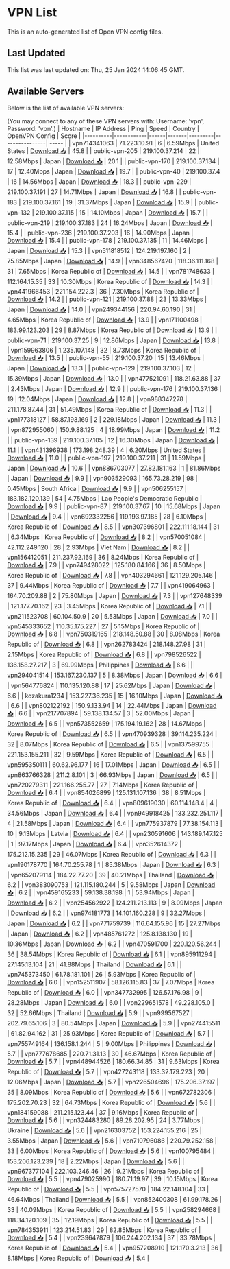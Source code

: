 # VPN List

This is an auto-generated list of Open VPN config files.

## Last Updated

This list was last updated on: Thu, 25 Jan 2024 14:06:45 GMT.

## Available Servers

Below is the list of available VPN servers:

(You may connect to any of these VPN servers with: Username: 'vpn', Password: 'vpn'.)
| Hostname | IP Address | Ping | Speed | Country | OpenVPN Config | Score |
|----------|------------|------|-------|---------|----------------| ----- |
| vpn714341063 | 71.223.10.91 | 6 | 6.59Mbps | United States | [Download 📥](./configs/server_0_US.ovpn) | 45.8 |
| public-vpn-205 | 219.100.37.214 | 22 | 12.58Mbps | Japan | [Download 📥](./configs/server_1_JP.ovpn) | 20.1 |
| public-vpn-170 | 219.100.37.134 | 17 | 12.40Mbps | Japan | [Download 📥](./configs/server_2_JP.ovpn) | 19.7 |
| public-vpn-40 | 219.100.37.4 | 16 | 14.56Mbps | Japan | [Download 📥](./configs/server_3_JP.ovpn) | 18.3 |
| public-vpn-229 | 219.100.37.191 | 27 | 14.71Mbps | Japan | [Download 📥](./configs/server_4_JP.ovpn) | 16.8 |
| public-vpn-183 | 219.100.37.161 | 19 | 31.37Mbps | Japan | [Download 📥](./configs/server_5_JP.ovpn) | 15.9 |
| public-vpn-132 | 219.100.37.115 | 15 | 14.10Mbps | Japan | [Download 📥](./configs/server_6_JP.ovpn) | 15.7 |
| public-vpn-219 | 219.100.37.183 | 24 | 16.24Mbps | Japan | [Download 📥](./configs/server_7_JP.ovpn) | 15.4 |
| public-vpn-236 | 219.100.37.203 | 16 | 14.90Mbps | Japan | [Download 📥](./configs/server_8_JP.ovpn) | 15.4 |
| public-vpn-178 | 219.100.37.135 | 11 | 14.46Mbps | Japan | [Download 📥](./configs/server_9_JP.ovpn) | 15.3 |
| vpn511818512 | 124.219.197.160 | 2 | 75.85Mbps | Japan | [Download 📥](./configs/server_10_JP.ovpn) | 14.9 |
| vpn348567420 | 118.36.111.168 | 31 | 7.65Mbps | Korea Republic of | [Download 📥](./configs/server_11_KR.ovpn) | 14.5 |
| vpn781748633 | 112.164.15.35 | 33 | 10.30Mbps | Korea Republic of | [Download 📥](./configs/server_12_KR.ovpn) | 14.3 |
| vpn441966453 | 221.154.222.3 | 36 | 7.30Mbps | Korea Republic of | [Download 📥](./configs/server_13_KR.ovpn) | 14.2 |
| public-vpn-121 | 219.100.37.88 | 23 | 13.33Mbps | Japan | [Download 📥](./configs/server_14_JP.ovpn) | 14.0 |
| vpn249344156 | 220.94.60.190 | 31 | 4.65Mbps | Korea Republic of | [Download 📥](./configs/server_15_KR.ovpn) | 13.9 |
| vpn171100498 | 183.99.123.203 | 29 | 8.87Mbps | Korea Republic of | [Download 📥](./configs/server_16_KR.ovpn) | 13.9 |
| public-vpn-71 | 219.100.37.25 | 9 | 12.86Mbps | Japan | [Download 📥](./configs/server_17_JP.ovpn) | 13.8 |
| vpn159963806 | 1.235.107.148 | 32 | 8.73Mbps | Korea Republic of | [Download 📥](./configs/server_18_KR.ovpn) | 13.5 |
| public-vpn-55 | 219.100.37.20 | 15 | 13.46Mbps | Japan | [Download 📥](./configs/server_19_JP.ovpn) | 13.3 |
| public-vpn-129 | 219.100.37.103 | 12 | 15.39Mbps | Japan | [Download 📥](./configs/server_20_JP.ovpn) | 13.0 |
| vpn477521091 | 118.21.63.88 | 37 | 2.43Mbps | Japan | [Download 📥](./configs/server_21_JP.ovpn) | 12.9 |
| public-vpn-176 | 219.100.37.136 | 19 | 12.04Mbps | Japan | [Download 📥](./configs/server_22_JP.ovpn) | 12.8 |
| vpn988347278 | 211.178.87.44 | 31 | 51.49Mbps | Korea Republic of | [Download 📥](./configs/server_23_KR.ovpn) | 11.3 |
| vpn177318127 | 58.87.193.169 | 2 | 229.18Mbps | Japan | [Download 📥](./configs/server_24_JP.ovpn) | 11.3 |
| vpn872955060 | 150.9.88.125 | 4 | 18.99Mbps | Japan | [Download 📥](./configs/server_25_JP.ovpn) | 11.2 |
| public-vpn-139 | 219.100.37.105 | 12 | 16.30Mbps | Japan | [Download 📥](./configs/server_26_JP.ovpn) | 11.1 |
| vpn431396938 | 173.198.248.39 | 4 | 6.20Mbps | United States | [Download 📥](./configs/server_27_US.ovpn) | 11.0 |
| public-vpn-197 | 219.100.37.211 | 31 | 11.59Mbps | Japan | [Download 📥](./configs/server_28_JP.ovpn) | 10.6 |
| vpn886703077 | 27.82.181.163 | 1 | 81.86Mbps | Japan | [Download 📥](./configs/server_29_JP.ovpn) | 9.9 |
| vpn903529093 | 165.73.28.219 | 98 | 0.45Mbps | South Africa | [Download 📥](./configs/server_30_ZA.ovpn) | 9.9 |
| vpn506255157 | 183.182.120.139 | 54 | 4.75Mbps | Lao People's Democratic Republic | [Download 📥](./configs/server_31_LA.ovpn) | 9.9 |
| public-vpn-87 | 219.100.37.67 | 10 | 15.68Mbps | Japan | [Download 📥](./configs/server_32_JP.ovpn) | 9.4 |
| vpn692332256 | 119.193.97.185 | 28 | 6.10Mbps | Korea Republic of | [Download 📥](./configs/server_33_KR.ovpn) | 8.5 |
| vpn307396801 | 222.111.18.144 | 31 | 6.34Mbps | Korea Republic of | [Download 📥](./configs/server_34_KR.ovpn) | 8.2 |
| vpn570051084 | 42.112.249.120 | 28 | 2.93Mbps | Viet Nam | [Download 📥](./configs/server_35_VN.ovpn) | 8.2 |
| vpn156412051 | 211.237.92.169 | 36 | 8.24Mbps | Korea Republic of | [Download 📥](./configs/server_36_KR.ovpn) | 7.9 |
| vpn749428022 | 125.180.84.166 | 36 | 8.50Mbps | Korea Republic of | [Download 📥](./configs/server_37_KR.ovpn) | 7.8 |
| vpn403294661 | 121.129.205.146 | 37 | 9.44Mbps | Korea Republic of | [Download 📥](./configs/server_38_KR.ovpn) | 7.7 |
| vpn419064963 | 164.70.209.88 | 2 | 75.80Mbps | Japan | [Download 📥](./configs/server_39_JP.ovpn) | 7.3 |
| vpn127648339 | 121.177.70.162 | 23 | 3.45Mbps | Korea Republic of | [Download 📥](./configs/server_40_KR.ovpn) | 7.1 |
| vpn211523708 | 60.104.50.9 | 20 | 5.53Mbps | Japan | [Download 📥](./configs/server_41_JP.ovpn) | 7.0 |
| vpn545333652 | 110.35.175.227 | 27 | 5.15Mbps | Korea Republic of | [Download 📥](./configs/server_42_KR.ovpn) | 6.8 |
| vpn750319165 | 218.148.50.88 | 30 | 8.08Mbps | Korea Republic of | [Download 📥](./configs/server_43_KR.ovpn) | 6.8 |
| vpn262783424 | 218.148.27.98 | 31 | 2.15Mbps | Korea Republic of | [Download 📥](./configs/server_44_KR.ovpn) | 6.8 |
| vpn798526522 | 136.158.27.217 | 3 | 69.99Mbps | Philippines | [Download 📥](./configs/server_45_PH.ovpn) | 6.6 |
| vpn294041514 | 153.167.230.137 | 5 | 8.38Mbps | Japan | [Download 📥](./configs/server_46_JP.ovpn) | 6.6 |
| vpn564776824 | 110.135.120.88 | 17 | 25.62Mbps | Japan | [Download 📥](./configs/server_47_JP.ovpn) | 6.6 |
| kozakura1234 | 153.227.36.235 | 15 | 16.10Mbps | Japan | [Download 📥](./configs/server_48_JP.ovpn) | 6.6 |
| vpn802122192 | 150.9.133.94 | 14 | 22.44Mbps | Japan | [Download 📥](./configs/server_49_JP.ovpn) | 6.6 |
| vpn217707894 | 59.138.134.57 | 3 | 52.00Mbps | Japan | [Download 📥](./configs/server_50_JP.ovpn) | 6.5 |
| vpn573552659 | 175.194.19.162 | 28 | 14.67Mbps | Korea Republic of | [Download 📥](./configs/server_51_KR.ovpn) | 6.5 |
| vpn470939328 | 39.114.235.224 | 32 | 8.07Mbps | Korea Republic of | [Download 📥](./configs/server_52_KR.ovpn) | 6.5 |
| vpn137599755 | 221.153.155.211 | 32 | 9.59Mbps | Korea Republic of | [Download 📥](./configs/server_53_KR.ovpn) | 6.5 |
| vpn595350111 | 60.62.96.177 | 16 | 17.01Mbps | Japan | [Download 📥](./configs/server_54_JP.ovpn) | 6.5 |
| vpn863766328 | 211.2.8.101 | 3 | 66.93Mbps | Japan | [Download 📥](./configs/server_55_JP.ovpn) | 6.5 |
| vpn720279311 | 221.166.255.77 | 27 | 7.14Mbps | Korea Republic of | [Download 📥](./configs/server_56_KR.ovpn) | 6.4 |
| vpn854026899 | 125.131.107.136 | 38 | 8.51Mbps | Korea Republic of | [Download 📥](./configs/server_57_KR.ovpn) | 6.4 |
| vpn809619030 | 60.114.148.4 | 4 | 34.56Mbps | Japan | [Download 📥](./configs/server_58_JP.ovpn) | 6.4 |
| vpn949918425 | 133.232.251.117 | 4 | 21.58Mbps | Japan | [Download 📥](./configs/server_59_JP.ovpn) | 6.4 |
| vpn775937879 | 77.38.154.113 | 10 | 9.13Mbps | Latvia | [Download 📥](./configs/server_60_LV.ovpn) | 6.4 |
| vpn230591606 | 143.189.147.125 | 1 | 97.17Mbps | Japan | [Download 📥](./configs/server_61_JP.ovpn) | 6.4 |
| vpn352614372 | 175.212.15.235 | 29 | 46.07Mbps | Korea Republic of | [Download 📥](./configs/server_62_KR.ovpn) | 6.3 |
| vpn190178770 | 164.70.255.78 | 1 | 85.38Mbps | Japan | [Download 📥](./configs/server_63_JP.ovpn) | 6.3 |
| vpn652079114 | 184.22.77.20 | 39 | 40.21Mbps | Thailand | [Download 📥](./configs/server_64_TH.ovpn) | 6.2 |
| vpn383090753 | 121.115.180.244 | 5 | 9.58Mbps | Japan | [Download 📥](./configs/server_65_JP.ovpn) | 6.2 |
| vpn459165233 | 59.138.38.198 | 1 | 53.94Mbps | Japan | [Download 📥](./configs/server_66_JP.ovpn) | 6.2 |
| vpn254562922 | 124.211.213.113 | 9 | 8.09Mbps | Japan | [Download 📥](./configs/server_67_JP.ovpn) | 6.2 |
| vpn974181773 | 14.101.160.228 | 9 | 32.27Mbps | Japan | [Download 📥](./configs/server_68_JP.ovpn) | 6.2 |
| vpn771759739 | 116.64.155.96 | 15 | 27.27Mbps | Japan | [Download 📥](./configs/server_69_JP.ovpn) | 6.2 |
| vpn485761272 | 125.8.138.130 | 19 | 10.36Mbps | Japan | [Download 📥](./configs/server_70_JP.ovpn) | 6.2 |
| vpn470591700 | 220.120.56.244 | 36 | 38.54Mbps | Korea Republic of | [Download 📥](./configs/server_71_KR.ovpn) | 6.1 |
| vpn895911294 | 27.145.13.104 | 21 | 41.88Mbps | Thailand | [Download 📥](./configs/server_72_TH.ovpn) | 6.1 |
| vpn745373450 | 61.78.181.101 | 26 | 5.93Mbps | Korea Republic of | [Download 📥](./configs/server_73_KR.ovpn) | 6.0 |
| vpn152511907 | 58.126.115.83 | 37 | 7.07Mbps | Korea Republic of | [Download 📥](./configs/server_74_KR.ovpn) | 6.0 |
| vpn347732995 | 126.57.176.98 | 9 | 28.28Mbps | Japan | [Download 📥](./configs/server_75_JP.ovpn) | 6.0 |
| vpn229651578 | 49.228.105.0 | 32 | 52.66Mbps | Thailand | [Download 📥](./configs/server_76_TH.ovpn) | 5.9 |
| vpn999567527 | 202.79.65.106 | 3 | 80.54Mbps | Japan | [Download 📥](./configs/server_77_JP.ovpn) | 5.9 |
| vpn274415511 | 61.82.94.162 | 31 | 25.93Mbps | Korea Republic of | [Download 📥](./configs/server_78_KR.ovpn) | 5.7 |
| vpn755749164 | 136.158.1.244 | 5 | 9.00Mbps | Philippines | [Download 📥](./configs/server_79_PH.ovpn) | 5.7 |
| vpn777678685 | 220.71.31.13 | 30 | 46.67Mbps | Korea Republic of | [Download 📥](./configs/server_80_KR.ovpn) | 5.7 |
| vpn448944526 | 180.66.34.85 | 31 | 9.63Mbps | Korea Republic of | [Download 📥](./configs/server_81_KR.ovpn) | 5.7 |
| vpn427243118 | 133.32.179.223 | 20 | 12.06Mbps | Japan | [Download 📥](./configs/server_82_JP.ovpn) | 5.7 |
| vpn226504696 | 175.206.37.197 | 35 | 8.09Mbps | Korea Republic of | [Download 📥](./configs/server_83_KR.ovpn) | 5.6 |
| vpn672782306 | 175.202.70.23 | 32 | 64.73Mbps | Korea Republic of | [Download 📥](./configs/server_84_KR.ovpn) | 5.6 |
| vpn184159088 | 211.215.123.44 | 37 | 9.16Mbps | Korea Republic of | [Download 📥](./configs/server_85_KR.ovpn) | 5.6 |
| vpn324483280 | 89.28.202.95 | 24 | 3.77Mbps | Ukraine | [Download 📥](./configs/server_86_UA.ovpn) | 5.6 |
| vpn216303752 | 153.224.155.216 | 25 | 3.55Mbps | Japan | [Download 📥](./configs/server_87_JP.ovpn) | 5.6 |
| vpn710796086 | 220.79.252.158 | 33 | 6.00Mbps | Korea Republic of | [Download 📥](./configs/server_88_KR.ovpn) | 5.6 |
| vpn100795484 | 153.206.123.239 | 18 | 2.22Mbps | Japan | [Download 📥](./configs/server_89_JP.ovpn) | 5.6 |
| vpn967377104 | 222.103.246.46 | 26 | 9.21Mbps | Korea Republic of | [Download 📥](./configs/server_90_KR.ovpn) | 5.5 |
| vpn479025990 | 180.71.19.97 | 39 | 10.15Mbps | Korea Republic of | [Download 📥](./configs/server_91_KR.ovpn) | 5.5 |
| vpn575727570 | 184.22.148.104 | 33 | 46.64Mbps | Thailand | [Download 📥](./configs/server_92_TH.ovpn) | 5.5 |
| vpn852400308 | 61.99.178.26 | 33 | 40.09Mbps | Korea Republic of | [Download 📥](./configs/server_93_KR.ovpn) | 5.5 |
| vpn258294668 | 118.34.120.109 | 35 | 12.19Mbps | Korea Republic of | [Download 📥](./configs/server_94_KR.ovpn) | 5.5 |
| vpn784353911 | 123.214.51.83 | 29 | 82.85Mbps | Korea Republic of | [Download 📥](./configs/server_95_KR.ovpn) | 5.4 |
| vpn239647879 | 106.244.202.134 | 37 | 33.78Mbps | Korea Republic of | [Download 📥](./configs/server_96_KR.ovpn) | 5.4 |
| vpn957208910 | 121.170.3.213 | 36 | 8.18Mbps | Korea Republic of | [Download 📥](./configs/server_97_KR.ovpn) | 5.4 |
